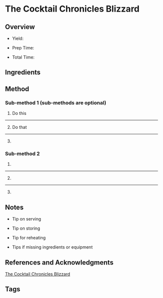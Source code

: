 # The Cocktail Chronicles Blizzard

## Overview

- Yield:

- Prep Time:

- Total Time:

## Ingredients



## Method

### Sub-method 1 (sub-methods are optional)

1. Do this
---
2. Do that
---
3.

### Sub-method 2

1.
---
2.
---
3.

## Notes

- Tip on serving

- Tip on storing

- Tip for reheating

- Tips if missing ingredients or equipment

## References and Acknowledgments

[The Cocktail Chronicles Blizzard](http://www.thespeckledpalate.com/2013/01/18/the-cocktail-chronicles-blizzard/)

## Tags


